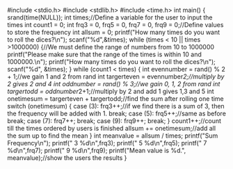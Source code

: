 #include <stdio.h>
#include <stdlib.h>
#include <time.h>
int main()
{
    srand(time(NULL));
    int times;//Define a variable for the user to input the times
    int count1 = 0;
    int frq3 = 0, frq5 = 0, frq7 = 0, frq9 = 0;//Define values to store the frequency
    int allsum = 0;
    printf("How many times do you want to roll the dices?\n");
    scanf("%d",&times);
    while (times < 10 || times >1000000) {//We must define the range of numbers from 10 to 1000000
        printf("Please make sure that the range of the times is within 10 and 1000000.\n");
        printf("How many times do you want to roll the dices?\n");
        scanf("%d", &times);
    }
    while (count1 < times)
    {
        int evennumber = rand() % 2 + 1;//we gain 1 and 2 from rand
        int targerteven = evennumber*2;//multiply by 2 gives 2 and 4
        int oddnumber = rand() % 3;//we gain 0, 1, 2 from rand
        int targertodd = oddnumber*2+1;//multiply by 2 and add 1 gives 1,3 and 5
        int onetimesum = targerteven + targertodd;//find the sum after rolling one time
        switch (onetimesum)
        {
            case (3):
                frq3++;//if we find there is a sum of 3, then the frequency will be added with 1.
                break;
            case (5):
                frq5++;//same as before
                break;
            case (7):
                frq7++;
                break;
            case (9):
                frq9++;
                break;
        }
        count1++;//count till the times ordered by users is finished
        allsum += onetimesum;//add all the sum up to find the mean
    }
    int meanvalue  = allsum / times;
    printf("Sum   Frequency\n");
    printf(" 3       %d\n",frq3);
    printf(" 5       %d\n",frq5);
    printf(" 7       %d\n",frq7);
    printf(" 9       %d\n",frq9);
    printf("Mean value is %d.", meanvalue);//show the users the results
}
